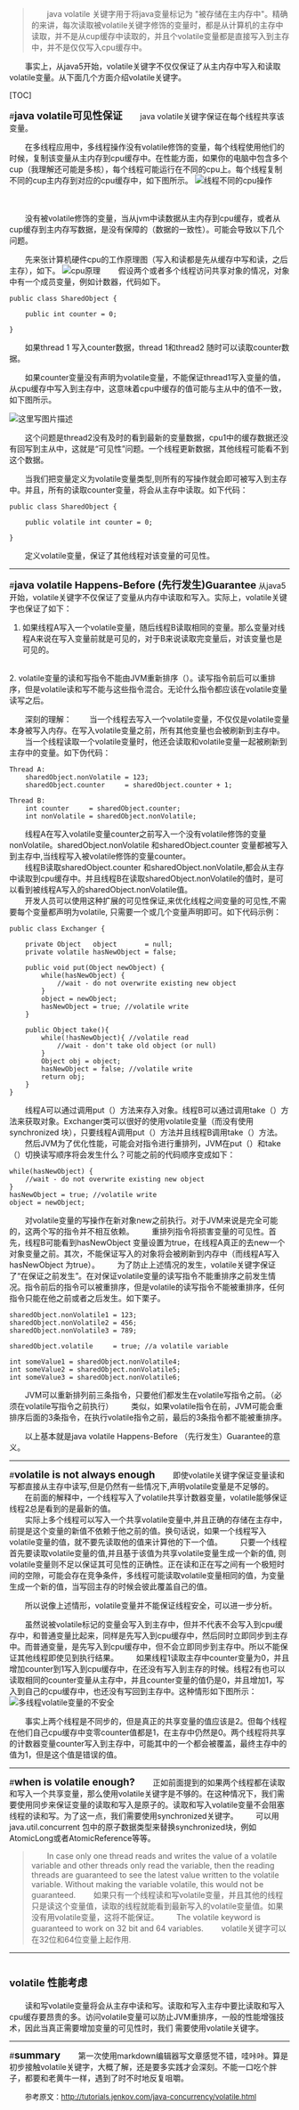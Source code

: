 
>&emsp;&emsp;java volatile 关键字用于将java变量标记为 "被存储在主内存中"。精确的来讲，每次读取被volatile关键字修饰的变量时，都是从计算机的主存中读取，并不是从cup缓存中读取的，并且个volatile变量都是直接写入到主存中，并不是仅仅写入cpu缓存中。

&emsp;&emsp;事实上，从java5开始，volatile关键字不仅仅保证了从主内存中写入和读取volatile变量。从下面几个方面介绍volatile关键字。

[TOC]




#**<font size=4>java volatile可见性保证</font>**
&emsp;&emsp;java volatile关键字保证在每个线程共享该变量。
	
&emsp;&emsp;在多线程应用中，多线程操作没有volatile修饰的变量，每个线程使用他们的时候，复制该变量从主内存到cpu缓存中。在性能方面，如果你的电脑中包含多个cup（我理解还可能是多核），每个线程可能运行在不同的cpu上。每个线程复制不同的cup主内存到对应的cpu缓存中，如下图所示。
	![线程不同的cpu操作](http://img.blog.csdn.net/20171121174625576)

<br>
<br>
&emsp;&emsp;没有被volatile修饰的变量，当从jvm中读数据从主内存到cpu缓存，或者从cup缓存到主内存写数据，是没有保障的（数据的一致性）。可能会导致以下几个问题。
		

&emsp;&emsp;先来张计算机硬件cpu的工作原理图（写入和读都是先从缓存中写和读，之后主存），如下。
![cpu原理](http://img.blog.csdn.net/20171121175241392?watermark/2/text/aHR0cDovL2Jsb2cuY3Nkbi5uZXQvbG92ZXN1bW1lcmZvcmV2ZXI=/font/5a6L5L2T/fontsize/400/fill/I0JBQkFCMA==/dissolve/70/gravity/SouthEast)
&emsp;&emsp;假设两个或者多个线程访问共享对象的情况，对象中有一个成员变量，例如计数器，代码如下。

```
public class SharedObject {

    public int counter = 0;

}
```

&emsp;&emsp;如果thread 1 写入counter数据，thread 1和thread2 随时可以读取counter数据。

&emsp;&emsp;如果counter变量没有声明为volatile变量，不能保证thread1写入变量的值，从cpu缓存中写入到主存中，这意味着cpu中缓存的值可能与主从中的值不一致，如下图所示。

![这里写图片描述](http://img.blog.csdn.net/20171121180657071)

&emsp;&emsp;这个问题是thread2没有及时的看到最新的变量数据，cpu1中的缓存数据还没有回写到主从中，这就是“可见性”问题。一个线程更新数据，其他线程可能看不到这个数据。

&emsp;&emsp;当我们把变量定义为volatile变量类型,则所有的写操作就会即可被写入到主存中。并且，所有的读取counter变量，将会从主存中读取。如下代码：

```
public class SharedObject {

    public volatile int counter = 0;

}
```
&emsp;&emsp;定义volatile变量，保证了其他线程对该变量的可见性。

----------

#**<font size=4>java volatile Happens-Before (先行发生)Guarantee</font>**
从java5开始，volatile关键字不仅保证了变量从内存中读取和写入。实际上，volatile关键字也保证了如下：

 1. 如果线程A写入一个volatile变量，随后线程B读取相同的变量。那么变量对线程A来说在写入变量前就是可见的，对于B来说读取完变量后，对该变量也是可见的。
 <br>
 2. volatile变量的读和写指令不能由JVM重新排序（）。读写指令前后可以重排序，但是volatile读和写不能与这些指令混合。无论什么指令都应该在volatile变量读写之后。


&emsp;&emsp;深刻的理解：
&emsp;&emsp;当一个线程去写入一个volatile变量，不仅仅是volatile变量本身被写入内存。在写入volatile变量之前，所有其他变量也会被刷新到主存中。
&emsp;&emsp;当一个线程读取一个volatile变量时，他还会读取和volatile变量一起被刷新到主存中的变量。如下伪代码：

```
Thread A:
    sharedObject.nonVolatile = 123;
    sharedObject.counter     = sharedObject.counter + 1;

Thread B:
    int counter     = sharedObject.counter;
    int nonVolatile = sharedObject.nonVolatile;
```

 &emsp;&emsp;线程A在写入volatile变量counter之前写入一个没有volatile修饰的变量nonVolatile。sharedObject.nonVolatile 和sharedObject.counter 变量都被写入到主存中,当线程写入被volatile修饰的变量counter。
<br>
&emsp;&emsp;线程B读取sharedObject.counter 和sharedObject.nonVolatile,都会从主存中读取到cpu缓存中。并且线程B在读取sharedObject.nonVolatile的值时，是可以看到被线程A写入的sharedObject.nonVolatile值。
<br>
&emsp;&emsp;开发人员可以使用这种扩展的可见性保证,来优化线程之间变量的可见性,不需要每个变量都声明为volatile, 只需要一个或几个变量声明即可。如下代码示例：

```
public class Exchanger {

    private Object   object       = null;
    private volatile hasNewObject = false;

    public void put(Object newObject) {
        while(hasNewObject) {
            //wait - do not overwrite existing new object
        }
        object = newObject;
        hasNewObject = true; //volatile write
    }

    public Object take(){
        while(!hasNewObject){ //volatile read
            //wait - don't take old object (or null)
        }
        Object obj = object;
        hasNewObject = false; //volatile write
        return obj;
    }
}
```
&emsp;&emsp;线程A可以通过调用put（）方法来存入对象。线程B可以通过调用take（）方法来获取对象。Exchanger类可以很好的使用volatile变量（而没有使用synchronized 块），只要线程A调用put（）方法并且线程B调用take（）方法。
&emsp;&emsp;然后JVM为了优化性能，可能会对指令进行重排列，JVM在put（）和take（）切换读写顺序将会发生什么？可能之前的代码顺序变成如下：

```
while(hasNewObject) {
    //wait - do not overwrite existing new object
}
hasNewObject = true; //volatile write
object = newObject;
```
&emsp;&emsp;对volatile变量的写操作在新对象new之前执行。对于JVM来说是完全可能的，这两个写的指令并不相互依赖。
&emsp;&emsp;重排列指令将损害变量的可见性。首先，线程B可能看到hasNewObject 变量设置为true，在线程A真正的去new一个对象变量之前。其次，不能保证写入的对象将会被刷新到内存中（而线程A写入hasNewObject 为true）。
&emsp;&emsp;为了防止上述情况的发生，volatile关键字保证了“在保证之前发生”。在对保证volatile变量的读写指令不能重排序之前发生情况。指令前后的指令可以被重排序，但是volatile的读写指令不能被重排序，任何指令只能在他之前或者之后发生。如下栗子。

```
sharedObject.nonVolatile1 = 123;
sharedObject.nonVolatile2 = 456;
sharedObject.nonVolatile3 = 789;

sharedObject.volatile     = true; //a volatile variable

int someValue1 = sharedObject.nonVolatile4;
int someValue2 = sharedObject.nonVolatile5;
int someValue3 = sharedObject.nonVolatile6;
```
&emsp;&emsp;JVM可以重新排列前三条指令，只要他们都发生在volatile写指令之前。（必须在volatile写指令之前执行）
&emsp;&emsp;类似，如果volatile指令在前，JVM可能会重排序后面的3条指令，在执行volatile指令之前，最后的3条指令都不能被重排序。

&emsp;&emsp;以上基本就是java volatile Happens-Before （先行发生）Guarantee的意义。

----------


#**<font size=4>volatile is not always enough</font>**
&emsp;&emsp;即使volatile关键字保证变量读和写都直接从主存中读写,但是仍然有一些情况下,声明volatile变量是不足够的。
&emsp;&emsp;在前面的解释中，一个线程写入了volatile共享计数器变量，volatile能够保证线程2总是看到的是最新的值。	
&emsp;&emsp;实际上多个线程可以写入一个共享volatile变量中,并且正确的存储在主存中，前提是这个变量的新值不依赖于他之前的值。换句话说，如果一个线程写入volatile变量的值，就不要先读取他的值来计算他的下一个值。
&emsp;&emsp;只要一个线程首先要读取volatile变量的值,并且基于该值为共享volatile变量生成一个新的值, 则volatile变量则不足以保证其可见性的正确性。正在读和正在写之间有一个极短时间的空隙，可能会存在竞争条件，多线程可能读取volatile变量相同的值，为变量生成一个新的值，当写回主存的时候会彼此覆盖自己的值。

&emsp;&emsp;所以说像上述情形，volatile变量并不能保证线程安全，可以进一步分析。

&emsp;&emsp;虽然说被volatile标记的变量会写入到主存中，但并不代表不会写入到cpu缓存中，和普通变量比起来，同样是先写入到cpu缓存中，然后同时立即同步到主存中。而普通变量，是先写入到cpu缓存中，但不会立即同步到主存中。所以不能保证其他线程即使见到执行结果。
&emsp;&emsp;如果线程1读取主存中counter变量为0，并且增加counter到1写入到cpu缓存中，在还没有写入到主存的时候。线程2有也可以读取相同的counter变量从主存中，并且counter变量的值仍是0，并且增加1，写入到自己的cpu缓存中，也还没有写回到主存中。这种情形如下图所示：
![多线程volatile变量的不安全](http://img.blog.csdn.net/20171122194632086?watermark/2/text/aHR0cDovL2Jsb2cuY3Nkbi5uZXQvbG92ZXN1bW1lcmZvcmV2ZXI=/font/5a6L5L2T/fontsize/400/fill/I0JBQkFCMA==/dissolve/70/gravity/SouthEast)

&emsp;&emsp;事实上两个线程是不同步的，但是真正的共享变量的值应该是2。但每个线程在他们自己cpu缓存中变零counter值都是1，在主存中仍然是0。两个线程将共享的计数器变量counter写入到主存中，可能其中的一个都会被覆盖，最终主存中的值为1，但是这个值是错误的值。


----------

#**<font size=4>when is volatile enough?</font>**
&emsp;&emsp;正如前面提到的如果两个线程都在读取和写入一个共享变量，那么使用volatile关键字是不够的。在这种情况下，我们需要使用同步来保证变量的读取和写入是原子的。读取和写入volatile变量不会阻塞线程的读和写。为了这一点，我们需要使用synchronized关键字。
&emsp;&emsp;可以用java.util.concurrent 包中的原子数据类型来替换synchronized块，例如AtomicLong或者AtomicReference等等。
>&emsp;&emsp;In case only one thread reads and writes the value of a volatile variable and other threads only read the variable, then the reading threads are guaranteed to see the latest value written to the volatile variable. Without making the variable volatile, this would not be guaranteed.
&emsp;&emsp;如果只有一个线程读和写volatile变量，并且其他的线程只是读这个变量值，读取的线程就能看到最新写入的volatile变量值。如果没有用volatile变量，这将不能保证。
&emsp;&emsp;The volatile keyword is guaranteed to work on 32 bit and 64 variables.
&emsp;&emsp;volatile关键字可以在32位和64位变量上起作用.

 ----------

# **<font size=4>volatile 性能考虑</font>** #
&emsp;&emsp;读和写volatile变量将会从主存中读和写。读取和写入主存中要比读取和写入cpu缓存要昂贵的多。访问volatile变量可以防止JVM重排序，一般的性能增强技术，因此当真正需要增加变量的可见性时，我们
需要使用volatile关键字。

----------

#**<font size=4>summary</font>**
&emsp;&emsp;第一次使用markdown编辑器写文章感觉不错，哇咔咔。算是初步接触volatile关键字，大概了解，还是要多实践才会深刻。不能一口吃个胖子，都要和老黄牛一样，遇到了时不时地反复咀嚼。


&emsp;&emsp;<font size=2>参考原文：http://tutorials.jenkov.com/java-concurrency/volatile.html</font>